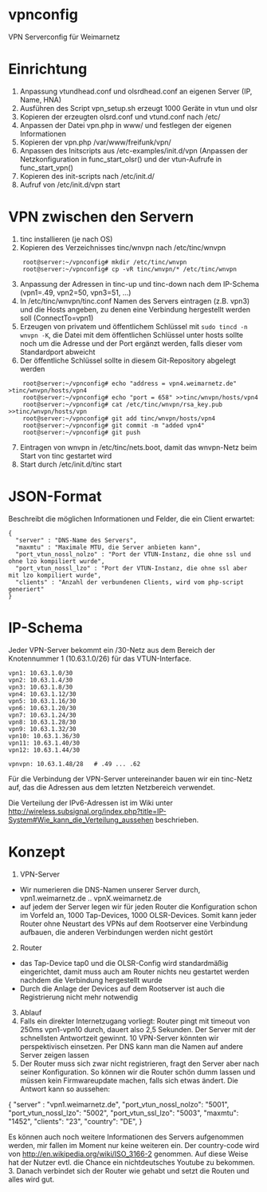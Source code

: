 vpnconfig
=========

VPN Serverconfig für Weimarnetz

Einrichtung
===========
1. Anpassung vtundhead.conf und olsrdhead.conf an eigenen Server (IP, Name, HNA)
2. Ausführen des Script vpn_setup.sh erzeugt 1000 Geräte in vtun und olsr
3. Kopieren der erzeugten olsrd.conf und vtund.conf nach /etc/
4. Anpassen der Datei vpn.php in www/ und festlegen der eigenen Informationen
5. Kopieren der vpn.php /var/www/freifunk/vpn/
4. Anpassen des Initscripts aus /etc-examples/init.d/vpn (Anpassen der Netzkonfiguration in func_start_olsr() und der vtun-Aufrufe in func_start_vpn()
5. Kopieren des init-scripts nach /etc/init.d/
6. Aufruf von /etc/init.d/vpn start

VPN zwischen den Servern
========================
1. tinc installieren (je nach OS)
2. Kopieren des Verzeichnisses tinc/wnvpn nach  /etc/tinc/wnvpn
```
	root@server:~/vpnconfig# mkdir /etc/tinc/wnvpn
	root@server:~/vpnconfig# cp -vR tinc/wnvpn/* /etc/tinc/wnvpn
```
3. Anpassung der Adressen in tinc-up und tinc-down nach dem IP-Schema (vpn1=.49, vpn2=50, vpn3=51, ...)
4. In /etc/tinc/wnvpn/tinc.conf Namen des Servers eintragen (z.B. vpn3) und die Hosts angeben, zu denen eine Verbindung hergestellt werden soll (ConnectTo=vpn1)
5. Erzeugen von privatem und öffentlichem Schlüssel mit ``sudo tincd -n wnvpn -K``, die Datei mit dem öffentlichen Schlüssel unter hosts sollte noch um die Adresse und der Port ergänzt werden, falls dieser vom Standardport abweicht
6. Der öffentliche Schlüssel sollte in diesem Git-Repository abgelegt werden
```
	root@server:~/vpnconfig# echo "address = vpn4.weimarnetz.de" >tinc/wnvpn/hosts/vpn4
	root@server:~/vpnconfig# echo "port = 658" >>tinc/wnvpn/hosts/vpn4
	root@server:~/vpnconfig# cat /etc/tinc/wnvpn/rsa_key.pub >>tinc/wnvpn/hosts/vpn
	root@server:~/vpnconfig# git add tinc/wnvpn/hosts/vpn4
	root@server:~/vpnconfig# git commit -m "added vpn4"
	root@server:~/vpnconfig# git push
```
7. Eintragen von wnvpn in /etc/tinc/nets.boot, damit das wnvpn-Netz beim Start von tinc gestartet wird
8. Start durch /etc/init.d/tinc start


JSON-Format
===========
Beschreibt die möglichen Informationen und Felder, die ein Client erwartet:

```
{
  "server" : "DNS-Name des Servers",
  "maxmtu" : "Maximale MTU, die Server anbieten kann",
  "port_vtun_nossl_nolzo" : "Port der VTUN-Instanz, die ohne ssl und ohne lzo kompiliert wurde",
  "port_vtun_nossl_lzo" : "Port der VTUN-Instanz, die ohne ssl aber mit lzo kompiliert wurde",
  "clients" : "Anzahl der verbundenen Clients, wird vom php-script generiert"
}
```
IP-Schema
=========
Jeder VPN-Server bekommt ein /30-Netz aus dem Bereich der Knotennummer 1 (10.63.1.0/26) für das VTUN-Interface.

```
vpn1: 10.63.1.0/30
vpn2: 10.63.1.4/30
vpn3: 10.63.1.8/30
vpn4: 10.63.1.12/30
vpn5: 10.63.1.16/30
vpn6: 10.63.1.20/30
vpn7: 10.63.1.24/30
vpn8: 10.63.1.28/30
vpn9: 10.63.1.32/30
vpn10: 10.63.1.36/30
vpn11: 10.63.1.40/30
vpn12: 10.63.1.44/30

vpnvpn: 10.63.1.48/28	# .49 ... .62
```

Für die Verbindung der VPN-Server untereinander bauen wir ein tinc-Netz auf, das die Adressen aus dem letzten Netzbereich verwendet.

Die Verteilung der IPv6-Adressen ist im Wiki unter http://wireless.subsignal.org/index.php?title=IP-System#Wie_kann_die_Verteilung_aussehen beschrieben.

Konzept
=======

1. VPN-Server
  * Wir numerieren die DNS-Namen unserer Server durch,
vpn1.weimarnetz.de .. vpnX.weimarnetz.de
  * auf jedem der Server legen wir für jeden Router die Konfiguration
schon im Vorfeld an, 1000 Tap-Devices, 1000 OLSR-Devices. Somit kann
jeder Router ohne Neustart des VPNs auf dem Rootserver eine Verbindung
aufbauen, die anderen Verbindungen werden nicht gestört
2. Router
  * das Tap-Device tap0 und die OLSR-Config wird standardmäßig
eingerichtet, damit muss auch am Router nichts neu gestartet werden
nachdem die Verbindung hergestellt wurde
  * Durch die Anlage der Devices auf dem Rootserver ist auch die
Registrierung nicht mehr notwendig
3. Ablauf
  1. Falls ein direkter Internetzugang vorliegt: Router pingt mit timeout
von 250ms vpn1-vpn10 durch, dauert also 2,5 Sekunden. Der Server mit der
schnellsten Antwortzeit gewinnt. 10 VPN-Server könnten wir
perspektivisch einsetzen. Per DNS kann man die Namen auf andere Server
zeigen lassen
  2. Der Router muss sich zwar nicht registrieren, fragt den Server aber
nach seiner Konfiguration. So können wir die Router schön dumm lassen
und müssen kein Firmwareupdate machen, falls sich etwas ändert. Die
Antwort kann so aussehen:

{
  "server" : "vpn1.weimarnetz.de",
  "port_vtun_nossl_nolzo": "5001",
  "port_vtun_nossl_lzo": "5002",
  "port_vtun_ssl_lzo": "5003",
  "maxmtu": "1452",
  "clients": "23",
  "country": "DE",
}

Es können auch noch weitere Informationen des Servers aufgenommen
werden, mir fallen im Moment nur keine weiteren ein. Der country-code
wird von http://en.wikipedia.org/wiki/ISO_3166-2 genommen. Auf diese
Weise hat der Nutzer evtl. die Chance ein nichtdeutsches Youtube zu bekommen.
  3. Danach verbindet sich der Router wie gehabt und setzt die Routen und
alles wird gut.
